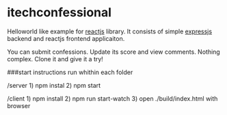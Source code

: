 # itechconfessional

Helloworld like example for [reactjs](https://facebook.github.io/react/) library. It consists of simple [expressjs](http://expressjs.com/) backend and reactjs frontend applicaiton.

You can submit confessions. Update its score and view comments. Nothing complex. Clone it and give it a try!

###start instructions
 run whithin each folder

 /server 1) npm instal 2) npm start
 
 /client 1) npm install 2) npm run start-watch 3) open ./build/index.html with browser
 
